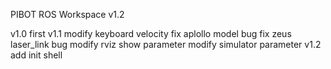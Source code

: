 PIBOT ROS Workspace v1.2

v1.0	first 
v1.1	modify keyboard velocity
	fix aplollo model bug
	fix zeus laser_link bug
	modify rviz show parameter
	modify simulator parameter
v1.2	add init shell
